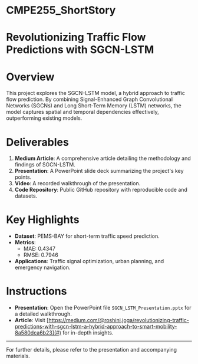 # CMPE255_ShortStory

# Revolutionizing Traffic Flow Predictions with SGCN-LSTM

# Overview
This project explores the SGCN-LSTM model, a hybrid approach to traffic flow prediction. By combining Signal-Enhanced Graph Convolutional Networks (SGCNs) and Long Short-Term Memory (LSTM) networks, the model captures spatial and temporal dependencies effectively, outperforming existing models.

# Deliverables
1. **Medium Article**: A comprehensive article detailing the methodology and findings of SGCN-LSTM.
2. **Presentation**: A PowerPoint slide deck summarizing the project's key points.
3. **Video**: A recorded walkthrough of the presentation.
4. **Code Repository**: Public GitHub repository with reproducible code and datasets.

# Key Highlights
- **Dataset**: PEMS-BAY for short-term traffic speed prediction.
- **Metrics**:
  - MAE: 0.4347
  - RMSE: 0.7946
- **Applications**: Traffic signal optimization, urban planning, and emergency navigation.

# Instructions
- **Presentation**: Open the PowerPoint file `SGCN_LSTM_Presentation.pptx` for a detailed walkthrough.
- **Article**: Visit [https://medium.com/@roshini.joga/revolutionizing-traffic-predictions-with-sgcn-lstm-a-hybrid-approach-to-smart-mobility-8a580dca6b23](#) for in-depth insights.

---

For further details, please refer to the presentation and accompanying materials.
